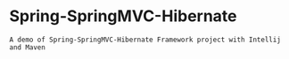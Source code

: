 # Spring-SpringMVC-Hibernate
`A demo of Spring-SpringMVC-Hibernate Framework project with Intellij and Maven`